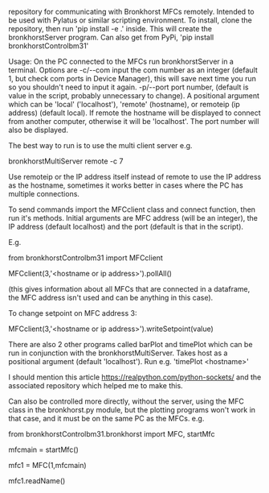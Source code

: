 repository for communicating with Bronkhorst MFCs remotely. Intended to be used with Pylatus or similar scripting environment. To install, clone the repository, then run 'pip install -e .' inside. This will create the bronkhorstServer program. Can also get from PyPi, 'pip install bronkhorstControlbm31'

Usage: On the PC connected to the MFCs run bronkhorstServer in a terminal. Options are -c/--com input the com number as an integer (default 1, but check com ports in Device Manager), this will save next time you run so you shouldn't need to input it again. -p/--port port number, (default is value in the script, probably unnecessary to change). A positional argument which can be 'local' ('localhost'), 'remote' (hostname), or remoteip (ip address) (default local). If remote the hostname will be displayed to connect from another computer, otherwise it will be 'localhost'. The port number will also be displayed.

The best way to run is to use the multi client server e.g.

bronkhorstMultiServer remote -c 7

Use remoteip or the IP address itself instead of remote to use the IP address as the hostname, sometimes it works better in cases where the PC has multiple connections.

To send commands import the MFCclient class and connect function, then run it's methods. Initial arguments are MFC address (will be an integer), the IP address (default localhost) and the port (default is that in the script). 

E.g.

from bronkhorstControlbm31 import MFCclient

MFCclient(3,'\<hostname or ip address\>').pollAll() 

(this gives information about all MFCs that are connected in a dataframe, the MFC address isn't used and can be anything in this case). 

To change setpoint on MFC address 3:

MFCclient(3,'\<hostname or ip address\>').writeSetpoint(value)

There are also 2 other programs called barPlot and timePlot which can be run in conjunction with the bronkhorstMultiServer. Takes host as a positional argument (default 'localhost'). Run e.g. 'timePlot \<hostname\>'

I should mention this article https://realpython.com/python-sockets/ and the associated repository which helped me to make this.

Can also be controlled more directly, without the server, using the MFC class in the bronkhorst.py module, but the plotting programs won't work in that case, and it must be on the same PC as the MFCs. e.g.

from bronkhorstControlbm31.bronkhorst import MFC, startMfc

mfcmain = startMfc()

mfc1 = MFC(1,mfcmain)

mfc1.readName()
